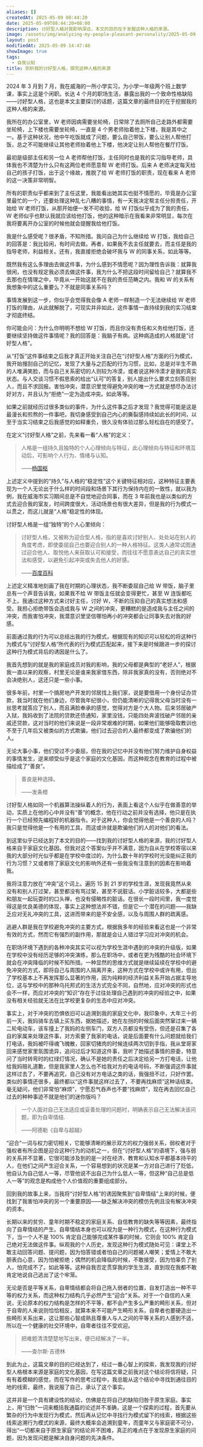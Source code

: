 ```yaml
---
aliases: []
createdAt: 2025-05-09 08:44:20
date: 2025-05-09T08:44:20+08:00
description: 讨好型人格对我影响深远，本文的目的在于发掘这种人格的来源。
image: /assets/img/analyzing-my-people-pleasant-personality/2025-05-09.png
layout: post
modifiedAt: 2025-05-09 14:47:48
showImage: true
tags:
  - 自我认知
title: 剖析我的讨好型人格，探究这种人格的来源
---
```


2024 年 3 月到 7 月，我在威海的一所小学实习，为小学一年级两个班上数学课，事实上这是个闲职。长达 4 个月的职场生活，暴露出我的一个致命性格缺陷——讨好型人格，这也是本文主要探讨的话题，这篇文章的最终目的在于挖掘我的这种人格的来源。

我所在的办公室里，W 老师因病需要坐轮椅，日常除了去厕所自己走路外都需要坐轮椅，上下楼也需要坐轮椅，一直是 4 个男老师抬着他上下楼，我是其中之一。基于这种状况，他中午吃饭就成了问题，要么自己带饭，要么让别人帮他打饭，总之不可能继续让其他老师抬着他上下楼，他决定让别人帮他在餐厅打饭。

最初是级部主任和另一位 A 老师帮他打饭，主任同时也是我的实习指导老师，具体我也不清楚为什么只有这两位老师愿意帮 W 老师打饭。后来 A 老师决定每天给自己的孩子打饭，出于这个缘故，推脱了给 W 老师打饭的职责，现在看来 A 老师的这一决策非常明智。

所有的职责似乎都来到了主任这里，我能看出她其实也挺不情愿的，毕竟是办公室里最忙的一个，还要处理这种乱七八糟的事情，有一天我决定帮主任分担责任，开始给 W 老师打饭，从那开始便一发不可收拾，给 W 打饭似乎成为了我的责任，W 老师似乎也默认我就应该给他打饭，他的这种暗示在我看来非常明显，每次在我将要离开办公室的时候他就会提醒我给他打饭。

我是什么感受呢？很矛盾，不知所措。我问自己为什么继续给 W 打饭，我给自己的回答是：我比较闲，有时间去做。再者，如果我不去主任就要去，而主任是我的指导老师，利益相关。还有，我直接拒绝会破坏我与 W 的同事关系，如此等等。

既然我有这么多理由去做这件事，为什么感到不情愿呢？因为理性告诉我：就算我很闲，也没有规定我必须去做这件事，我为什么不把这段时间留给自己？就算我不去那也在情理之中，毕竟从一开始这就不在我的责任范畴之内。我和 W 的关系有我想象中的这么重要么？不就是同事关系吗？

事情发展到这一步，你似乎会觉得我会像 A 老师一样制造一个无法继续给 W 老师打饭的理由，从此就解脱了，可现实并非如此，这件事情一直持续到我的实习结束才彻底终结。

你可能会问：为什么你明明不想给 W 打饭，而且你没有责任和义务给他打饭，还要继续坚持做这件事情呢？我的回答是：我脑子有病。这种病造成的人格就是“讨好型人格”。

从“打饭”这件事结束之后我才真正开始关注自己在“讨好型人格”方面的行为模式，我开始搜刮自己的记忆，发现了大量与之匹配的行为习惯，比如，总是对半生不熟的人堆满笑脸，而与自己关系密切的人则较为冷漠，或者说这种冷漠才是我的真实状态。与人交谈习惯不假思索的给出“认可”的答复，别人提出什么要求立刻答应别人，而且不求回报。害怕冲突，潜意识里觉得避免冲突的唯一方式就是想尽办法讨好对方，并且认为“拒绝”一定为造成冲突。如此等等。

如果之前就经历过很多类似的事件，为什么这件事之后才发现？我觉得可能是这是最漫长和煎熬的一件事吧，我切身感受到自己内心的撕裂感持续如此长的时间，以至于当实习结束之后我感觉的如释重负，很久没有体验过那么轻松自在的感受了。

在定义“讨好型人格”之前，先来看一看“人格”的定义：

> 人格是一组持久且独特的个人心理倾向与特征，此心理倾向与特征和环境互动后，可影响个人行为、情绪与认知。
> 
>——[杨国枢](https://zh.wikipedia.org/wiki/%E4%BA%BA%E6%A0%BC#%E4%BA%BA%E6%A0%BC%E7%9A%84%E5%AE%9A%E7%BE%A9)

上述定义中提到的“持久”与人格的“稳定性”这个关键特征相对应，这种特征主要表现为一个人无论出于什么样的时间段和场景下其行为保持内在的一致性，就以我为例，我在威海市实习期间总是不自觉地迎合同事，而在 3 年前我也是以类似的方式去迎合我的室友，时间跨度很大，活动场景也有很大差异，但是我的行为模式一以贯之，而这儿就是“人格”稳定性的体现。

讨好型人格是一组“独特”的个人心里倾向：

> 讨好型人格，又被称为迎合型人格，指的是喜欢讨好别人、处处站在别人的角度考虑，即使委屈自己也要迎合别人的一种人格特征。这类人通常试图通过迎合他人、取悦他人来获取认可和接受，而往往不愿意表达自己的真实想法和感受，以避免引起冲突或失去他人的好感。
> 
>——[百度百科](https://baike.baidu.com/item/%E8%AE%A8%E5%A5%BD%E5%9E%8B%E4%BA%BA%E6%A0%BC/23695835#sup-3)

上述定义精准地刻画了我在时期的心理状态，我不断委屈自己给 W 带饭，脑子里总有一个声音告诉我，如果我不给 W 带饭主任就会变得更忙，甚至 W 连饭都吃不上。我通过这种方式来讨好主任，讨好 W，不断的压抑自己的真实想法和感受。我担心拒绝带饭会造成我与 W 之间的冲突，更糟糕的是造成我与主任之间的冲突，而我害怕冲突，我潜意识里坚信哪怕再小的冲突都会让同事失去对我的好感。

前面通过我的行为可以总结出我的行为模式，根据现有的知识可以轻松的将这种行为模式与“讨好型人格“所代表的行为模式匹配起来，接下来是时候跟进一步的探讨这种行为模式背后的诱因是什么了。

我首先想到的就是我的家庭成员对我的影响，我的父母都是典型的“老好人”，根据我一直以来的观察，村里无论是谁来我家借东西，除非我家真的没有，否则绝对不会决绝别人，这还只是一些小事。

很多年前，村里一个搞房地产开发的邻居找上我们家，说是要借用一个身份证办贷款，我当时就在他们身边，尽管我年纪很小，但仍能清晰的记得我父母当时没有一丝思考就答应了别人，而且满脸奉承的感觉，觉得对方是个大人物。后来邻居破产入狱，我妈收到了法院的贷款还债通知，家里没钱，只能四处奔波找破产邻居的亲戚还贷款，这对当时的他们来说是一段非常艰难的时期，如果他们能够吸取教训也不至于几年后又被类似的方式欺骗，他们过去迎合的人最终都变成了欺骗他们的人。

无论大事小事，他们受过不少委屈，但在我的记忆中并没有他们努力维护自身权益的事情发生，逆来顺受似乎是这个家庭的文化基因，而这种观念在教育的过程中被描绘成了“善良”。

> 善良是种选择。
> 
>——发条橙

讨好型人格如同一个机器算法操纵着人的行为，表面上看这个人似乎在做善意的举动，实质上在他的心中并没有“善”的概念，他在行动之前并没有选择，他只是在执行一个已经预先编程好的机器指令。对于这种人，你会觉得他是一个善良的人吗？我只是觉得他是一个有用的工具，而这或许就是欺骗他们的人的对他们的看法。

到这里似乎已经达到了本文的目的——找到我的讨好型人格的来源，我的讨好型人格来自于家庭文化基因。但我对这个答案似乎并不满意，因为自从在学校寄宿以来我的大部分时光似乎都是在学校中度过的，为什么数十年的学校时光没能纠正我的行为习惯？又或者除了家庭文化的影响外还有一些我没有注意到的因素在影响着我。

我将注意力放在“冲突”这个词上。遍历 15 到 21 岁的学校生涯，发现我竟然从来没有和别人打过架，甚至都没有骂过架，甚至不说脏话。小学脏话较多，大都是些和朋友一起玩耍时的口头禅，也没有侵略性的脏话。在很长一段时间里，我一度觉得这是优良美德的体现，事实上这种想法并不错，但是它一个潜在的问题——我缺乏应对无礼冲突的工具，这进而带来的是不安全感，以及与周围人群的疏离感。

逃避人群是我在学校避免冲突的主要方式，根据我多年的经验来看这也是一个非常有效的方式，然而它有强烈的副作用，那就是会让人错过学习应对冲突的机会。

在职场环境下遇到的各种冲突其实可以视为学校生涯中遇到的冲突的升级版，如果在学校中没有经历足够的冲突演练，那么在职场中，或者在更为残酷的社会环境下就会在冲突降临的时候不知所措。一种显然的思维方式就是继续延续在学校中的避免冲突的方式，即将自己与周围的人隔离开来，这种方式在学校中或许有用，但出了学校基本上不再发挥那么显著的作用，因为纯粹的经济利益关系开始占据主导地位，这与学校中的那种乌托邦式的生活方式完全不同，自然地，应对冲突的形式也会不一样，而应对冲突的“知识”存在于过往处理自己遇到的冲突的经验之中，如果没有相关经验就无法在比学校更复杂的生态中应对冲突。

事实上，对于冲突的恐惧依旧可以追溯到我的家庭文化中，我印象中，大年三十的前一天，我妈骑车去镇上买东西，据她描述，她在左拐的时候后面突然窜过来一辆二轮电动车，该车撞上了我妈的左侧车门，双方人员都没有受伤，但还是召集了各自的家属来处理这件事，对方索要了我家的电话，说是后面要有什么问题就给我们打电话，我妈被吓得魂飞魄散，回家切猪肉的时候连续两次切到手指，我从堂哥家回来感觉家里氛围诡异，追问过后才知道这件事，我听了她描述事情的原委，特意问了当时转弯时的红绿灯情况，确认不是她的责任之后决定给另一方打电话，让他给我妈赔礼道歉，但是我家里人怎么也不给我对方的电话号码，不断强调这件事就这样过去了，不要再追究，自己没有对方电话之类的话，我强扭不过，只好作罢。类似的事情还很多，最终都以“这件事就这样过去了，不要再找麻烦”这种话结束。毫无疑问，他们非常怕“麻烦”，宁愿忍气吞声也不要“找麻烦”，现在再去回忆自己过去的种种事迹不就是他们的迷你版吗？

> 一个人面对自己无法适应或妥善处理的问题时，明确表示自己无法解决该问题，即为自卑情结.
> 
>——阿德勒《自卑与超越》

“迎合”一词与权力密切相关，它能够清晰的展示双方的权力强弱关系，弱权者对于强权者有所企图是迎合这种行为的动机之一，但在“讨好型人格”的语境下，强与弱的关系并不显著，它很可能涉及到的是一对在经济、教育和认知水平都基本持平的人，在他们之间产生迎合关系，一个容易想到的状况是某一方对自己进行了贬低，他自认为自己低人一等，尽管他说不出自己为什么低人一等，但这种“自己总是低人一等”的观念是构成他个人价值观的重要组成部分。

回到我的故事上来，当我将“讨好型人格”的诱因聚焦到“自卑情结”上来的时候，便找到了我害怕冲突的另一个重要原因——缺乏解决冲突的模仿先例且没有解决冲突的资本。

长期以来的贫穷、童年时期不稳定的家庭关系、自信教育的缺失等等因素，最终指向了自卑情结的产生。自卑情结本身也可以视为是一种行为模式，在这种行为模式下，当一个人不是 100% 肯定自己能够完成某件事的时候，它则会 100% 肯定自己绝对无法做这件事。纵观我的个人历史，发现这种行为模式随处可见：课堂上不敢主动回答问题、提问题，因为怕答错或者怕自己的问题被人嘲笑；爱情上不敢大胆表白心意，因为怕被拒绝；偶然的机会降临的时候，不敢接受，因为怕辜负了别人，怕完成不了。如此等等。这种自我否定贯穿我的学生生涯，直到现在我都不敢肯定地说自己逃出了这个牢笼。

无论是否是平等关系，自卑情结都会将自己拖入弱者的位置，自发打造出一种不平等的权力关系，而这种权力结构几乎必然产生“迎合”关系。对于一个自信的人来说，无论原本的权力结构是怎样的不平等，都不会产生多么严重的畸形关系，但对于自卑的人来说则恰恰相反，就算本来不可能产生畸形关系，自卑者也要硬造出一些畸形关系出来，这让那些心智成熟且尊重人与人之间的平等关系的人感到不适，所以在一个健康的社交环境中，自卑者往往不受欢迎。

> 把难题清清楚楚地写出来，便已经解决了一半。
> 
>——查尔斯·吉德林

到此为止，这篇文章的目的已经达到了，经过一番心智上的探索，我发现我的讨好型人格根本来源是家庭的文化基因，在写这篇文章之前我对这个结论将信将疑，只有有着模糊的感觉，而在写作的思考过程中，我总能从这个结论中寻找到通往目的地的线索，最终，我说服了自己，承认了这个事实。

这并非是一个具有建设性的结论，仿佛是在将自己的缺陷归咎于原生家庭。事实上，用“归咎”一词来概括我通篇的论述并不准确，这是一个探索的过程，首先要从繁杂的行为中发现行为模式，然后再从记忆中寻找行为模式留下的线索，根据这些线索追溯行为模式的来源，最终大概率会追溯到童年，而童年又与家庭密不可分，得出“一切都来自于原生家庭”的结论并不困难，真正的难点在于发现原生家庭的问题，因为发现问题是解决自身问题的先决条件。
